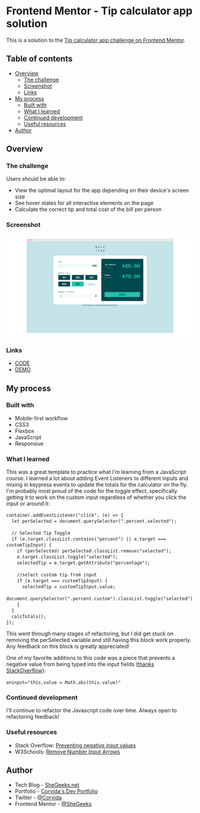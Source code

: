 # Frontend Mentor - Tip calculator app solution

This is a solution to the [Tip calculator app challenge on Frontend Mentor](https://www.frontendmentor.io/challenges/tip-calculator-app-ugJNGbJUX).

## Table of contents

- [Overview](#overview)
  - [The challenge](#the-challenge)
  - [Screenshot](#screenshot)
  - [Links](#links)
- [My process](#my-process)
  - [Built with](#built-with)
  - [What I learned](#what-i-learned)
  - [Continued development](#continued-development)
  - [Useful resources](#useful-resources)
- [Author](#author)

## Overview

### The challenge

Users should be able to:

- View the optimal layout for the app depending on their device's screen size
- See hover states for all interactive elements on the page
- Calculate the correct tip and total cost of the bill per person

### Screenshot

![Desktop View](desktop-ss.png)

### Links

- [CODE](https://github.com/SheGeeks/Frontend-Mentor-Projects/tree/Frontend-Mentor-Projects/tip-calculator)
- [DEMO](https://shegeeks.github.io/Frontend-Mentor-Projects/tip-calculator/)

## My process

### Built with

- Mobile-first workflow
- CSS3
- Flexbox
- JavaScript
- Responsive

### What I learned

This was a great template to practice what I'm learning from a JavaScript course. I learned a lot about adding Event Listeners to different inputs and mixing in keypress events to update the totals for the calculator on the fly. I'm probably most proud of the code for the toggle effect, specifically getting it to work on the custom input regardless of whether you click the input or around it:

```
container.addEventListener("click", (e) => {
  let perSelected = document.querySelector(".percent.selected");

  // Selected Tip Toggle
  if (e.target.classList.contains("percent") || e.target === customTipInput) {
    if (perSelected) perSelected.classList.remove("selected");
    e.target.classList.toggle("selected");
    selectedTip = e.target.getAttribute("percentage");

    //select custom tip from input
    if (e.target === customTipInput) {
      selectedTip = customTipInput.value;
      document.querySelector(".percent.custom").classList.toggle("selected");
    }
  }
  calcTotals();
});
```

This went through many stages of refactoring, but I did get stuck on removing the perSelected variable and still having this block work properly. Any feedback on this block is greatly appreciated!

One of my favorite additions to this code was a piece that prevents a negative value from being typed into the input fields ([thanks StackOverflow](https://stackoverflow.com/questions/7372067/is-there-any-way-to-prevent-input-type-number-getting-negative-values)):

`oninput="this.value = Math.abs(this.value)"`

### Continued development

I'll continue to refactor the Javascript code over time. Always open to refactoring feedback!

### Useful resources

- Stack Overflow: [Preventing negative input values](https://stackoverflow.com/questions/7372067/is-there-any-way-to-prevent-input-type-number-getting-negative-values)
- W3Schools: [Remove Number Input Arrows](https://www.w3schools.com/howto/howto_css_hide_arrow_number.asp)

## Author

- Tech Blog - [SheGeeks.net](https://shegeeks.net)
- Portfolio - [Corvida's Dev Portfolio](https://corvida.netlify.app/)
- Twitter - [@Corvida](https://www.twitter.com/corvida)
- Frontend Mentor - [@SheGeeks](https://www.frontendmentor.io/profile/shegeeks)
